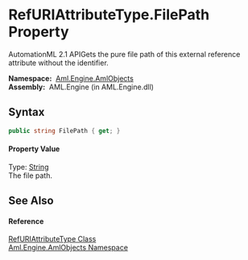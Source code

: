 RefURIAttributeType.FilePath Property
=====================================
AutomationML 2.1 APIGets the pure file path of this external reference attribute without the identifier.

  **Namespace:**  [Aml.Engine.AmlObjects][1]  
  **Assembly:**  AML.Engine (in AML.Engine.dll)

Syntax
------

```csharp
public string FilePath { get; }
```

#### Property Value
Type: [String][2]  
The file path.

See Also
--------

#### Reference
[RefURIAttributeType Class][3]  
[Aml.Engine.AmlObjects Namespace][1]  

[1]: ../README.md
[2]: https://docs.microsoft.com/dotnet/api/system.string
[3]: README.md
[4]: https://www.automationml.org
[5]: ../../icons/logoShade.png